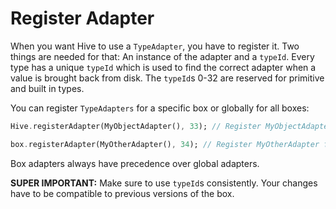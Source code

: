 # Register Adapter

When you want Hive to use a `TypeAdapter`, you have to register it. Two things are needed for that: An instance of the adapter and a `typeId`. Every type has a unique `typeId` which is used to find the correct adapter when a value is brought back from disk.
The `typeId`s 0-32 are reserved for primitive and built in types.

You can register `TypeAdapters` for a specific box or globally for all boxes:

```dart
Hive.registerAdapter(MyObjectAdapter(), 33); // Register MyObjectAdapter for all boxes

box.registerAdapter(MyOtherAdapter(), 34); // Register MyOtherAdapter for the box
```

Box adapters always have precedence over global adapters.

**SUPER IMPORTANT:** Make sure to use `typeId`s consistently. Your changes have to be compatible to previous versions of the box.